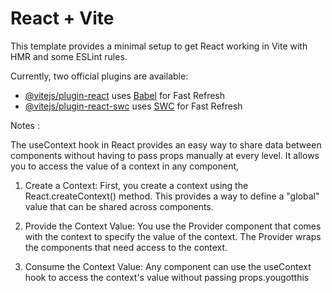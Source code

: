 # React + Vite

This template provides a minimal setup to get React working in Vite with HMR and some ESLint rules.

Currently, two official plugins are available:

- [@vitejs/plugin-react](https://github.com/vitejs/vite-plugin-react/blob/main/packages/plugin-react/README.md) uses [Babel](https://babeljs.io/) for Fast Refresh
- [@vitejs/plugin-react-swc](https://github.com/vitejs/vite-plugin-react-swc) uses [SWC](https://swc.rs/) for Fast Refresh


Notes : 

The useContext hook in React provides an easy way to share data between components without having to pass props manually at every level. It allows you to access the value of a context in any component,
1. Create a Context: First, you create a context using the React.createContext() method. This provides a way to define a "global" value that can be shared across components.

2. Provide the Context Value: You use the Provider component that comes with the context to specify the value of the context. The Provider wraps the components that need access to the context.

3. Consume the Context Value: Any component can use the useContext hook to access the context's value without passing props.yougotthis